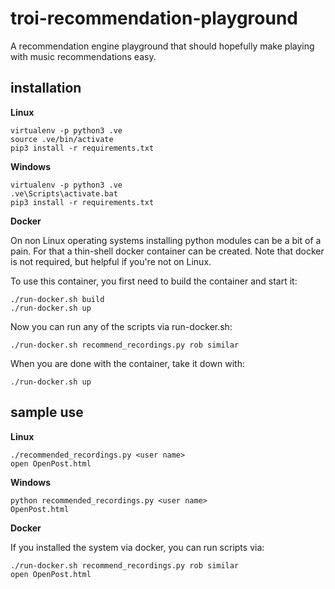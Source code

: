 # troi-recommendation-playground

A recommendation engine playground that should hopefully make playing with music recommendations easy.

## installation


**Linux**
```
virtualenv -p python3 .ve
source .ve/bin/activate
pip3 install -r requirements.txt
```

**Windows**
```
virtualenv -p python3 .ve
.ve\Scripts\activate.bat
pip3 install -r requirements.txt
```

**Docker**

On non Linux operating systems installing python modules can be a bit of a pain. For that a thin-shell docker
container can be created. Note that docker is not required, but helpful if you're not on Linux.

To use this container, you first need to build the container and start it:

```
./run-docker.sh build
./run-docker.sh up
```

Now you can run any of the scripts via run-docker.sh:

```
./run-docker.sh recommend_recordings.py rob similar
```

When you are done with the container, take it down with:

```
./run-docker.sh up
```


## sample use

**Linux**
```
./recommended_recordings.py <user name>
open OpenPost.html
```

**Windows**
```
python recommended_recordings.py <user name>
OpenPost.html
```

**Docker**

If you installed the system via docker, you can run scripts via:

```
./run-docker.sh recommend_recordings.py rob similar
open OpenPost.html
```
